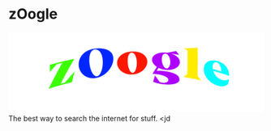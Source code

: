 # zOogle
![zOogle](Imagine.PNG "Text to show on mouseover")
The best way to search the internet for stuff.
<jd
